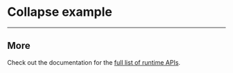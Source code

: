 # Collapse example
___

<script setup>
import VueSplitExampleCollapse from '../src/examples/VueSplitExampleCollapse.vue'
</script>

<VueSplitExampleCollapse />

## More

Check out the documentation for the [full list of runtime APIs](https://vitepress.dev/reference/runtime-api#usedata).

